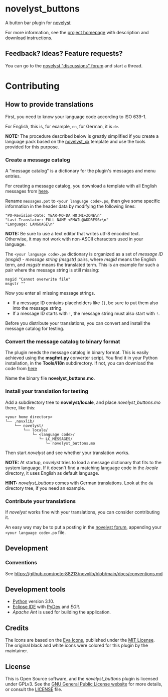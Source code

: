 # novelyst_buttons

A button bar plugin for [novelyst](https://peter88213.github.io/novelyst)


For more information, see the [project homepage](https://peter88213.github.io/novelyst_buttons) with description and download instructions.

## Feedback? Ideas? Feature requests?

You can go to the [novelyst "discussions" forum](https://github.com/peter88213/noveltree/discussions) and start a thread.

# Contributing

## How to provide translations

First, you need to know your language code according to ISO 639-1.

For English, this is, for example, `en`, for German, it is `de`.

**NOTE:** The procedure described below is greatly simplified if you create a language pack based on the [novelyst_xx](https://github.com/peter88213/noveltree_xx) template and use the tools provided for this purpose. 

### Create a message catalog

A "message catalog" is a dictionary for the plugin's messages and menu entries.

For creating a message catalog, you download a template with all English messages from [here](https://github.com/peter88213/noveltree_buttons/blob/main/i18n/messages.pot). 


Rename `messages.pot` to `<your language code>.po`, then give some specific information in the header data by modifying the following lines:

```
"PO-Revision-Date: YEAR-MO-DA HO:MI+ZONE\n"
"Last-Translator: FULL NAME <EMAIL@ADDRESS>\n"
"Language: LANGUAGE\n"
```

**NOTE:** Be sure to use a text editor that writes utf-8 encoded text. Otherwise, it may not work with non-ASCII characters used in your language.

The  `<your language code>.po` dictionary is organized as a set of *message ID (msgid)* - *message string (msgstr)* pairs, where *msgid* means the English term, and *msgstr* means the translated term. This is an example for such a pair where the message string is still missing:

```
msgid "Cannot overwrite file"
msgstr ""
```

Now you enter all missing message strings. 
- If a message ID contains placeholders like `{}`, be sure to put them also into the message string.  
- If a message ID starts with `!`, the message string must also start with `!`. 

Before you distribute your translations, you can convert and install the message catalog for testing. 

### Convert the message catalog to binary format

The plugin needs the message catalog in binary format. This is easily achieved using the **msgfmt.py** converter script. 
You find it in your Python installation, in the **Tools/i18n** subdirectory. If not, you can download the code from [here](https://github.com/python/cpython/blob/main/Tools/i18n/msgfmt.py)

Name the binary file **novelyst_buttons.mo**. 


### Install your translation for testing

Add a subdirectory tree to **novelyst/locale**, and place *novelyst_buttons.mo* there, like this:

```
<your home directory>
└── .novxlib/
    └── novelyst/
        └── locale/
            └─ <language code>/
               └─ LC_MESSAGES/
                  └─ novelyst_buttons.mo
```

Then start *novelyst* and see whether your translation works. 

**NOTE:** At startup, *novelyst* tries to load a message dictionary that fits to the system language. If it doesn't find a matching language code in the *locale* directory, it uses English as default language. 

**HINT:** *novelyst_buttons* comes with German translations. Look at the `de` directory tree, if you need an example. 


### Contribute your translations

If *novelyst* works fine with your translations, you can consider contributing it. 

An easy way may be to put a posting in the [novelyst forum](https://github.com/peter88213/noveltree/discussions), appending your  `<your language code>.po` file. 



## Development

### Conventions

See https://github.com/peter88213/novxlib/blob/main/docs/conventions.md

## Development tools

- [Python](https://python.org) version 3.10.
- [Eclipse IDE](https://eclipse.org) with [PyDev](https://pydev.org) and *EGit*.
- *Apache Ant* is used for building the application.

## Credits

The Icons are based on the [Eva Icons](https://akveo.github.io/eva-icons/#/), published under the [MIT License](http://www.opensource.org/licenses/mit-license.php). The original black and white icons were colored for this plugin by the maintainer. 

## License

This is Open Source software, and the *novelyst_buttons* plugin is licensed under GPLv3. See the
[GNU General Public License website](https://www.gnu.org/licenses/gpl-3.0.en.html) for more
details, or consult the [LICENSE](https://github.com/peter88213/noveltree_buttons/blob/main/LICENSE) file.
